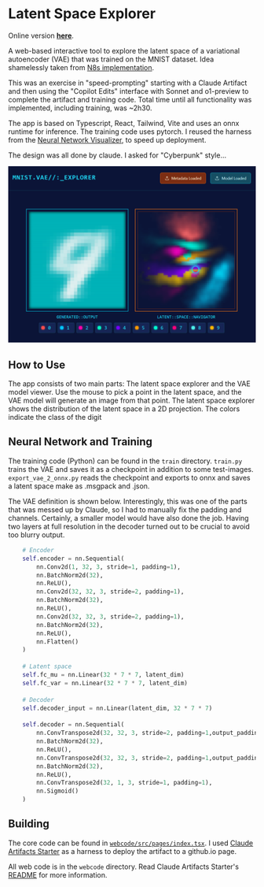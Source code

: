 # Latent Space Explorer

Online version **[here](https://cpldcpu.github.io/LatentSpaceExplorer/)**.

A web-based interactive tool to explore the latent space of a variational autoencoder (VAE) that was trained on the MNIST dataset. Idea shamelessly taken from [N8s implementation](https://n8python.github.io/mnistLatentSpace/).

This was an exercise in "speed-prompting" starting with a Claude Artifact and then using the "Copilot Edits" interface with Sonnet and o1-preview to complete the artifact and training code. Total time until all functionality was implemented, including training, was ~2h30. 

The app is based on Typescript, React, Tailwind, Vite and uses an onnx runtime for inference. The training code uses pytorch. I reused the harness from the [Neural Network Visualizer](https://github.com/cpldcpu/neural-network-visualizer), to speed up deployment. 

The design was all done by claude. I asked for "Cyberpunk" style...

[![LatentSpaceExplorer](screenshot.png)](https://cpldcpu.github.io/LatentSpaceExplorer/)

## How to Use

The app consists of two main parts: The latent space explorer and the VAE model viewer. Use the mouse to pick a point in the latent space, and the VAE model will generate an image from that point. The latent space explorer shows the distribution of the latent space in a 2D projection. The colors indicate the class of the digit

## Neural Network and Training

The training code (Python) can be found in the `train` directory. `train.py` trains the VAE and saves it as a checkpoint in addition to some test-images. `export_vae_2_onnx.py` reads the checkpoint and exports to onnx and saves a latent space make as .msgpack and .json.

The VAE definition is shown below. Interestingly, this was one of the parts that was messed up by Claude, so I had to manually fix the padding and channels. Certainly, a smaller model would have also done the job. Having two layers at full resolution in the decoder turned out to be crucial to avoid too blurry output.

```python
    # Encoder
    self.encoder = nn.Sequential(
        nn.Conv2d(1, 32, 3, stride=1, padding=1),  
        nn.BatchNorm2d(32),
        nn.ReLU(),
        nn.Conv2d(32, 32, 3, stride=2, padding=1),  
        nn.BatchNorm2d(32),
        nn.ReLU(),
        nn.Conv2d(32, 32, 3, stride=2, padding=1),  
        nn.BatchNorm2d(32),
        nn.ReLU(),
        nn.Flatten()
    )
    
    # Latent space
    self.fc_mu = nn.Linear(32 * 7 * 7, latent_dim)
    self.fc_var = nn.Linear(32 * 7 * 7, latent_dim)
    
    # Decoder
    self.decoder_input = nn.Linear(latent_dim, 32 * 7 * 7)
    
    self.decoder = nn.Sequential(
        nn.ConvTranspose2d(32, 32, 3, stride=2, padding=1,output_padding=1),  
        nn.BatchNorm2d(32),
        nn.ReLU(),
        nn.ConvTranspose2d(32, 32, 3, stride=2, padding=1,output_padding=1),  
        nn.BatchNorm2d(32),
        nn.ReLU(),
        nn.ConvTranspose2d(32, 1, 3, stride=1, padding=1), 
        nn.Sigmoid()
    )
```

## Building

The core code can be found in [`webcode/src/pages/index.tsx`](webcode/src/pages/index.tsx). I used [Claude Artifacts Starter](https://github.com/EndlessReform/claude-artifacts-starter) as a harness to deploy the artifact to a github.io page.

All web code is in the `webcode` directory. Read Claude Artifacts Starter's [README](webcode/README.md) for more information.
